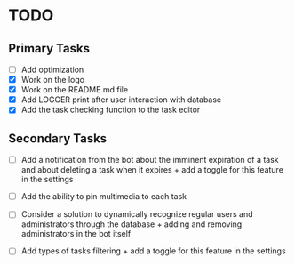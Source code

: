 # TODO
## Primary Tasks
- [ ] Add optimization
- [x] Work on the logo
- [x] Work on the README.md file
- [x] Add LOGGER print after user interaction with database
- [x] Add the task checking function to the task editor
## Secondary Tasks
- [ ] Add a notification from the bot about the imminent expiration of a task and about deleting a task when it expires + add a toggle for this feature in the settings
- [ ] Add the ability to pin multimedia to each task
- [ ] Consider a solution to dynamically recognize regular users and administrators through the database + adding and removing administrators in the bot itself
- [ ] Add types of tasks filtering + add a toggle for this feature in the settings

